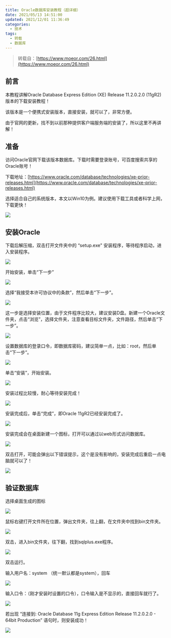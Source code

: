 ```yaml
---
title: Oracle数据库安装教程（超详细）
date: 2021/05/13 14:51:00
updated: 2021/12/01 11:36:49
categories: 
  - 技术
tags: 
  - 转载
  - 数据库
---
```





>转载自：[https://www.moeor.com/26.html](https://www.moeor.com/26.html)

## 前言

本教程讲解Oracle Database Express Edition (XE) Release 11.2.0.2.0 (11gR2)版本的下载安装教程！

该版本是一个便携式安装版本，直接安装，就可以了，非常方便。

由于官网的更新，找不到以前那种提供客户端服务端的安装了，所以这里不再讲解！

## 准备

访问Oracle官网下载该版本数据库。下载时需要登录账号，可百度搜索共享的Oracle账号！

下载地址：[https://www.oracle.com/database/technologies/xe-prior-releases.html](https://www.oracle.com/database/technologies/xe-prior-releases.html)

选择适合自己的系统版本，本文以Win10为例。建议使用下载工具或者科学上网，下载更快！

![](https://cdn.jsdelivr.net/gh/shuxhan/pic-cdn@e1f7fcbd785a29e7557097df1755aed89c16c968/2021/05/11/99cc9b081e46194f8b640e2f352d89f6.png)

## 安装Oracle

下载后解压缩，双击打开文件夹中的 “setup.exe" 安装程序，等待程序启动，进入安装程序。

![](https://cdn.jsdelivr.net/gh/shuxhan/pic-cdn@1c5eba14ea8007304de26481b669b4cff9426974/2021/05/13/df3abc5a83b7c91f00cf6cf567e1b359.png)

开始安装，单击“下一步”

![](https://cdn.jsdelivr.net/gh/shuxhan/pic-cdn@a498eff439c7a1fb6ecf689b340a2991a6762244/2021/05/13/6b374bd36f944a00280fab1e2f815373.png)

选择“我接受本许可协议中的条款”，然后单击“下一步”。

![](https://cdn.jsdelivr.net/gh/shuxhan/pic-cdn@1baf820117dab495d28f03fcdfb67a3381c5cc58/2021/05/13/3d6083366f666aec5501c49f1e779d32.png)

这一步是选择安装位置，由于文件程序比较大，建议安装D盘。新建一个Oracle文件夹，点击“浏览”，选择文件夹，注意查看目标文件夹，文件路径，然后单击“下一步”。

![](https://cdn.jsdelivr.net/gh/shuxhan/pic-cdn@d03796ad1360ebcf299a1256c285a9954139d26f/2021/05/13/5e499a1e837713df54db8b0b30158597.png)

设置数据库的登录口令，即数据库密码，建议简单一点，比如：root，然后单击“下一步”。

![](https://cdn.jsdelivr.net/gh/shuxhan/pic-cdn@d7620084d1fa96b23b0fe857d3a3966334bcb254/2021/05/13/e3e27b7444149da7bad8697ae5ed6e8f.png)

单击“安装”，开始安装。

![](https://cdn.jsdelivr.net/gh/shuxhan/pic-cdn@a524ceec42f824eb97159548be97f845e8f69922/2021/05/13/fa6e9c01746ab85be71069ceaaff3f9d.png)

安装过程比较慢，耐心等待安装完成！

![](https://cdn.jsdelivr.net/gh/shuxhan/pic-cdn@a011e4ff700ed49bd56112a92b3c7389392be504/2021/05/13/c546d78497d65d38ed9edb0a65a0cf9c.png)

安装完成后，单击“完成”，即Oracle 11gR2已经安装完成了。

![](https://cdn.jsdelivr.net/gh/shuxhan/pic-cdn@0b5485723c2b077a44e7b26abd36068e22d3adce/2021/05/13/40bffb1334b9db9aec7b7ad1947539ca.png)

安装完成会在桌面新建一个图标，打开可以通过以web形式访问数据库。

![](https://cdn.jsdelivr.net/gh/shuxhan/pic-cdn@9f98f96ad0a8cbcc25396774457ed673d9d290ae/2021/05/13/04d4abda4d784b316a2e59d33df4027a.png)

双击打开，可能会弹出以下错误提示，这个是没有影响的，安装完成后重启一点电脑就可以了！

![](https://cdn.jsdelivr.net/gh/shuxhan/pic-cdn@6ff05993f14aa903721fd584aa4d87c1cf19ab52/2021/05/13/6b0a4050880c0304e2f0b9f11a6a68d3.png)

## 验证数据库

选择桌面生成的图标

![](https://cdn.jsdelivr.net/gh/shuxhan/pic-cdn@9f98f96ad0a8cbcc25396774457ed673d9d290ae/2021/05/13/04d4abda4d784b316a2e59d33df4027a.png)

鼠标右键打开文件所在位置，弹出文件夹，往上翻，在文件夹中找到bin文件夹。

![](https://cdn.jsdelivr.net/gh/shuxhan/pic-cdn@a526321b88a4d748a7aa76b9222e812b800db612/2021/05/13/dfb0416ef070cf8a0d40346978711b27.png)

双击，进入bin文件夹，往下翻，找到sqlplus.exe程序。

![](https://cdn.jsdelivr.net/gh/shuxhan/pic-cdn@5147b48ae28e6a5aa4dfeb8349cd69c99cd901f2/2021/05/13/c7d4881fd814068a2f80a2cb93e84446.png)

双击运行。


输入用户名：system （统一默认都是system），回车

![](https://cdn.jsdelivr.net/gh/shuxhan/pic-cdn@940caba68b237ab9e0a7e3a2ebf797faa7e4e26a/2021/05/13/8b4fd08621b9be9e8d21dc2139197408.png)

输入口令：（刚才安装时设置的口令），口令输入是不显示的，直接回车就行了。

![](https://cdn.jsdelivr.net/gh/shuxhan/pic-cdn@cccfaf923a89a22488b0e5909b1e66ffaf26fbe9/2021/05/13/a0f5417730e52a5a0f1693958364ea7e.png)

若出现 “连接到: Oracle Database 11g Express Edition Release 11.2.0.2.0 - 64bit Production” 语句时，则安装成功！

![](https://cdn.jsdelivr.net/gh/shuxhan/pic-cdn@121f078ebe25c5553eb55aeae2448c1a05896c62/2021/05/13/d13a463bde29e2148c9984468b7b67e5.png)

